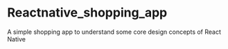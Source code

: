 # Reactnative_shopping_app
A simple shopping app to understand some core design concepts of React Native
